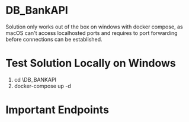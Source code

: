 # DB_BankAPI

Solution only works out of the box on windows with docker compose, as macOS can't access localhosted ports and requires to port forwarding before connections can be established.

# Test Solution Locally on Windows

1. cd \DB_BANKAPI
2. docker-compose up -d

# Important Endpoints